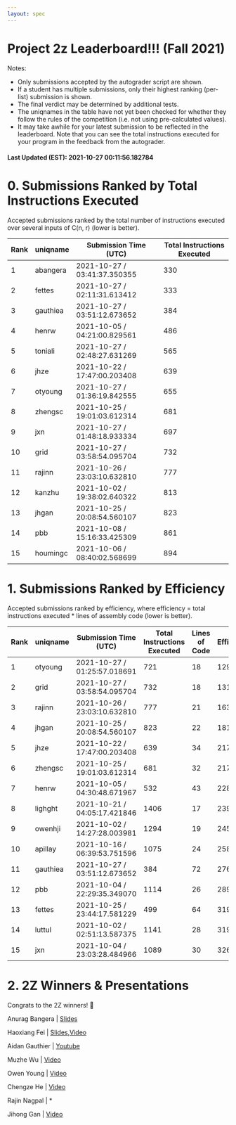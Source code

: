 ```yaml
---
layout: spec
---
```


Project 2z Leaderboard!!! (Fall 2021)
==============================
Notes:
- Only submissions accepted by the autograder script are shown.
- If a student has multiple submissions, only their highest ranking (per-list) submission is shown.
- The final verdict may be determined by additional tests.
- The uniqnames in the table have not yet been checked for whether they follow the rules of the competition (i.e. not using pre-calculated values).
- It may take awhile for your latest submission to be reflected in the leaderboard. Note that you can see the total instructions executed for your program in the feedback from the autograder.


#### Last Updated (EST): 2021-10-27 00:11:56.182784

# 0. Submissions Ranked by Total Instructions Executed
Accepted submissions ranked by the total number of instructions executed over several inputs of C(n, r) (lower is better).

| Rank  | uniqname | Submission Time (UTC) | Total Instructions Executed |
|---|---|---|---|
| 1 | abangera | 2021-10-27 / 03:41:37.350355 | 330 |
| 2 | fettes | 2021-10-27 / 02:11:31.613412 | 333 |
| 3 | gauthiea | 2021-10-27 / 03:51:12.673652 | 384 |
| 4 | henrw | 2021-10-05 / 04:21:00.829561 | 486 |
| 5 | toniali | 2021-10-27 / 02:48:27.631269 | 565 |
| 6 | jhze | 2021-10-22 / 17:47:00.203408 | 639 |
| 7 | otyoung | 2021-10-27 / 01:36:19.842555 | 655 |
| 8 | zhengsc | 2021-10-25 / 19:01:03.612314 | 681 |
| 9 | jxn | 2021-10-27 / 01:48:18.933334 | 697 |
| 10 | grid | 2021-10-27 / 03:58:54.095704 | 732 |
| 11 | rajinn | 2021-10-26 / 23:03:10.632810 | 777 |
| 12 | kanzhu | 2021-10-02 / 19:38:02.640322 | 813 |
| 13 | jhgan | 2021-10-25 / 20:08:54.560107 | 823 |
| 14 | pbb | 2021-10-08 / 15:16:33.425309 | 861 |
| 15 | houmingc | 2021-10-06 / 08:40:02.568699 | 894 |


# 1. Submissions Ranked by Efficiency
Accepted submissions ranked by efficiency, where efficiency = total instructions executed * lines of assembly code (lower is better).

| Rank  | uniqname | Submission Time (UTC) | Total Instructions Executed |Lines of Code | Efficiency |
|---|---|---|---|---|---|
| 1 | otyoung | 2021-10-27 / 01:25:57.018691 | 721 | 18 | 12978 |
| 2 | grid | 2021-10-27 / 03:58:54.095704 | 732 | 18 | 13176 |
| 3 | rajinn | 2021-10-26 / 23:03:10.632810 | 777 | 21 | 16317 |
| 4 | jhgan | 2021-10-25 / 20:08:54.560107 | 823 | 22 | 18106 |
| 5 | jhze | 2021-10-22 / 17:47:00.203408 | 639 | 34 | 21726 |
| 6 | zhengsc | 2021-10-25 / 19:01:03.612314 | 681 | 32 | 21792 |
| 7 | henrw | 2021-10-05 / 04:30:48.671967 | 532 | 43 | 22876 |
| 8 | lighght | 2021-10-21 / 04:05:17.421846 | 1406 | 17 | 23902 |
| 9 | owenhji | 2021-10-02 / 14:27:28.003981 | 1294 | 19 | 24586 |
| 10 | apillay | 2021-10-16 / 06:39:53.751596 | 1075 | 24 | 25800 |
| 11 | gauthiea | 2021-10-27 / 03:51:12.673652 | 384 | 72 | 27648 |
| 12 | pbb | 2021-10-04 / 22:29:35.349070 | 1114 | 26 | 28964 |
| 13 | fettes | 2021-10-25 / 23:44:17.581229 | 499 | 64 | 31936 |
| 14 | luttul | 2021-10-02 / 02:51:13.587375 | 1141 | 28 | 31948 |
| 15 | jxn | 2021-10-04 / 23:03:28.484966 | 1089 | 30 | 32670 |

# 2. 2Z Winners & Presentations
Congrats to the 2Z winners! 🥳

Anurag Bangera | [Slides](https://docs.google.com/presentation/d/1oLkZSVX47eOYVya4rxmdZ5FJvtOAhgRlJrJzLoTNwRo/edit?usp=sharing)

Haoxiang Fei | [Slides](https://drive.google.com/file/d/1iuurEA4aR9pPI0ZorkfEKubl-OkDXOqO/view?usp=sharing),[Video](https://drive.google.com/file/d/1U8QATQZ36nfDKc4Tlsx29bl4EFW0ViAx/view?usp=sharing)

Aidan Gauthier | [Youtube](https://www.youtube.com/watch?v=QfM-XhBVV6Y&t=2s)

Muzhe Wu | [Video](https://drive.google.com/file/d/1qH22NqwGpGUPxn22Ig2LGYiz7ZrCqKjd/view?usp=sharing)

Owen Young | [Video](https://drive.google.com/file/d/1bMHLjAvc22A0nbauG2JLBs3-wGTXY_cp/view?usp=sharing)

Chengze He | [Video](https://drive.google.com/file/d/1scaaFdsIRDq7Qdf29Uk8pgTg2xeECufD/view?usp=sharing)

Rajin Nagpal | * 

Jihong Gan | [Video](https://drive.google.com/file/d/1j9DQLLUi6zzEM6pn8n0WYW3KO3ab7OoJ/view?usp=sharing) 
